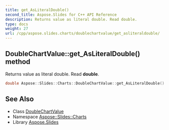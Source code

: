 ```yaml
---
title: get_AsLiteralDouble()
second_title: Aspose.Slides for C++ API Reference
description: Returns value as literal double. Read double.
type: docs
weight: 27
url: /cpp/aspose.slides.charts/doublechartvalue/get_asliteraldouble/
---
```

## DoubleChartValue::get_AsLiteralDouble() method


Returns value as literal double. Read **double**.

```cpp
double Aspose::Slides::Charts::DoubleChartValue::get_AsLiteralDouble() override
```

## See Also

* Class [DoubleChartValue](./)
* Namespace [Aspose::Slides::Charts](../)
* Library [Aspose.Slides](../../)